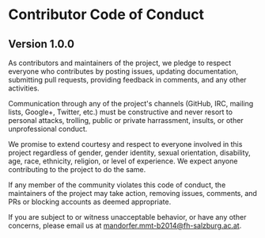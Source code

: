 # Contributor Code of Conduct
## Version 1.0.0

As contributors and maintainers of the project, we pledge to respect
everyone who contributes by posting issues, updating documentation, submitting
pull requests, providing feedback in comments, and any other activities.

Communication through any of the project's channels (GitHub, IRC, mailing lists,
Google+, Twitter, etc.) must be constructive and never resort to personal
attacks, trolling, public or private harrassment, insults, or other
unprofessional conduct.

We promise to extend courtesy and respect to everyone involved in this project
regardless of gender, gender identity, sexual orientation, disability, age,
race, ethnicity, religion, or level of experience. We expect anyone contributing
to the project to do the same.

If any member of the community violates this code of conduct, the maintainers of
the project may take action, removing issues, comments, and PRs or
blocking accounts as deemed appropriate.

If you are subject to or witness unacceptable behavior, or have any other
concerns, please email us at [mandorfer.mmt-b2014@fh-salzburg.ac.at](mailto:mandorfer.mmt-b2014@fh-salzburg.ac.at).
